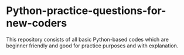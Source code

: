 # Python-practice-questions-for-new-coders
This repository consists of all basic Python-based codes which are beginner friendly and good for practice purposes and with explanation.
